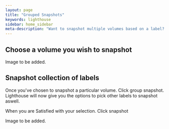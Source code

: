 ```yaml
---
layout: page
title: "Grouped Snapshots"
keywords: lighthouse
sidebar: home_sidebar
meta-description: "Want to snapshot multiple volumes based on a label? Now you can. See for yourself and start snapping!"
---
```


## Choose a volume you wish to snapshot

Image to be added.

## Snapshot collection of labels

Once you've chosen to snapshot a particular volume. Click group snapshot.
Lighthouse will now give you the options to pick other labels to snapshot aswell.

When you are Satisfied with your selection. 
Click snapshot

Image to be added.




